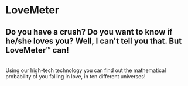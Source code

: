 # LoveMeter
## Do you have a crush? Do you want to know if he/she loves you? Well, I can't tell you that. But LoveMeter™ can!
<br/>
Using our high-tech technology you can find out the mathematical probability of you falling in love, in ten different universes!
